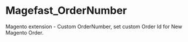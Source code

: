 # Magefast_OrderNumber
Magento extension - Custom OrderNumber, set custom Order Id for New Magento Order.
